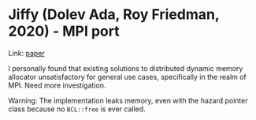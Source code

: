 # Jiffy (Dolev Ada, Roy Friedman, 2020) - MPI port

Link: [paper](/references/Jiffy/README.md)

I personally found that existing solutions to distributed dynamic memory allocator unsatisfactory for general use cases, specifically in the realm of MPI. Need more investigation.

Warning: The implementation leaks memory, even with the hazard pointer class because no `BCL::free` is ever called.

